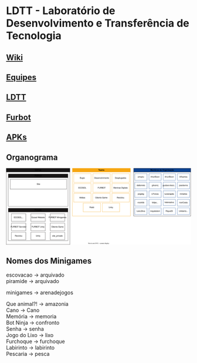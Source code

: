 # LDTT - Laboratório de Desenvolvimento e Transferência de Tecnologia

## [Wiki](../../wiki/Home)  

## [Equipes](equipes)  

## [LDTT](http://ldttweb.furb.br/ldtt/)  

## [Furbot](https://furbotldtt.wixsite.com/my-site-1)  

## [APKs](https://drive.google.com/drive/folders/1fSPLd9Pn71gNQ7FQ6ZIunvArKg2a4u0W?usp=sharing)  

## Organograma

![Alt text](organograma.drawio.svg)

## Nomes dos Minigames

escovacao     -> arquivado  
piramide      -> arquivado  

minigames         -> arenadejogos  
 
Que animal?!      -> amazonia  
Cano              -> Cano  
Memória           -> memoria  
Bot Ninja         -> confronto  
Senha             -> senha  
Jogo do Lixo      -> lixo  
Furchoque         -> furchoque  
Labirinto         -> labirinto  
Pescaria          -> pesca  

